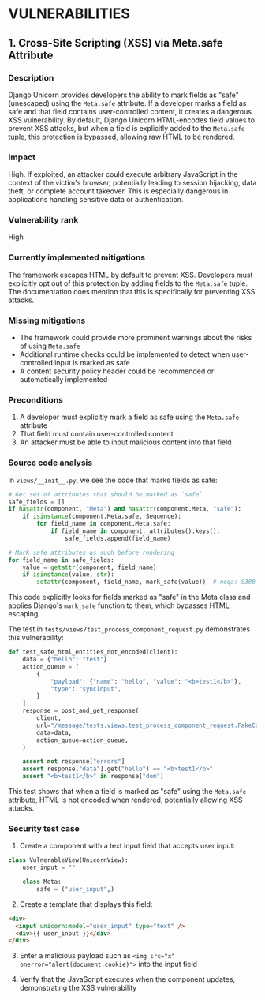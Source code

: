 # VULNERABILITIES

## 1. Cross-Site Scripting (XSS) via Meta.safe Attribute

### Description
Django Unicorn provides developers the ability to mark fields as "safe" (unescaped) using the `Meta.safe` attribute. If a developer marks a field as safe and that field contains user-controlled content, it creates a dangerous XSS vulnerability. By default, Django Unicorn HTML-encodes field values to prevent XSS attacks, but when a field is explicitly added to the `Meta.safe` tuple, this protection is bypassed, allowing raw HTML to be rendered.

### Impact
High. If exploited, an attacker could execute arbitrary JavaScript in the context of the victim's browser, potentially leading to session hijacking, data theft, or complete account takeover. This is especially dangerous in applications handling sensitive data or authentication.

### Vulnerability rank
High

### Currently implemented mitigations
The framework escapes HTML by default to prevent XSS. Developers must explicitly opt out of this protection by adding fields to the `Meta.safe` tuple. The documentation does mention that this is specifically for preventing XSS attacks.

### Missing mitigations
- The framework could provide more prominent warnings about the risks of using `Meta.safe`
- Additional runtime checks could be implemented to detect when user-controlled input is marked as safe
- A content security policy header could be recommended or automatically implemented

### Preconditions
1. A developer must explicitly mark a field as safe using the `Meta.safe` attribute
2. That field must contain user-controlled content
3. An attacker must be able to input malicious content into that field

### Source code analysis
In `views/__init__.py`, we see the code that marks fields as safe:
```python
# Get set of attributes that should be marked as `safe`
safe_fields = []
if hasattr(component, "Meta") and hasattr(component.Meta, "safe"):
    if isinstance(component.Meta.safe, Sequence):
        for field_name in component.Meta.safe:
            if field_name in component._attributes().keys():
                safe_fields.append(field_name)

# Mark safe attributes as such before rendering
for field_name in safe_fields:
    value = getattr(component, field_name)
    if isinstance(value, str):
        setattr(component, field_name, mark_safe(value))  # noqa: S308
```

This code explicitly looks for fields marked as "safe" in the Meta class and applies Django's `mark_safe` function to them, which bypasses HTML escaping.

The test in `tests/views/test_process_component_request.py` demonstrates this vulnerability:
```python
def test_safe_html_entities_not_encoded(client):
    data = {"hello": "test"}
    action_queue = [
        {
            "payload": {"name": "hello", "value": "<b>test1</b>"},
            "type": "syncInput",
        }
    ]
    response = post_and_get_response(
        client,
        url="/message/tests.views.test_process_component_request.FakeComponentSafe",
        data=data,
        action_queue=action_queue,
    )

    assert not response["errors"]
    assert response["data"].get("hello") == "<b>test1</b>"
    assert "<b>test1</b>" in response["dom"]
```

This test shows that when a field is marked as "safe" using the `Meta.safe` attribute, HTML is not encoded when rendered, potentially allowing XSS attacks.

### Security test case
1. Create a component with a text input field that accepts user input:
```python
class VulnerableView(UnicornView):
    user_input = ""

    class Meta:
        safe = ("user_input",)
```

2. Create a template that displays this field:
```html
<div>
  <input unicorn:model="user_input" type="text" />
  <div>{{ user_input }}</div>
</div>
```

3. Enter a malicious payload such as `<img src="x" onerror="alert(document.cookie)">` into the input field

4. Verify that the JavaScript executes when the component updates, demonstrating the XSS vulnerability
